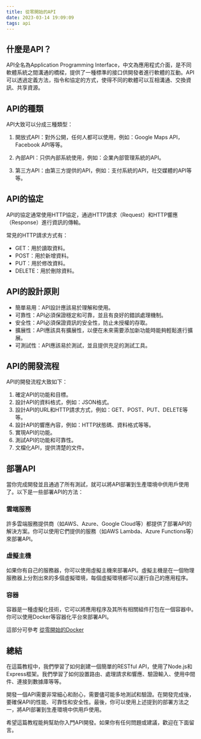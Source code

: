 ```yaml
---
title: 從零開始的API
date: 2023-03-14 19:09:09
tags: api
---
```


## 什麼是API？

API全名為Application Programming Interface，中文為應用程式介面，是不同軟體系統之間溝通的橋樑，提供了一種標準的接口供開發者進行軟體的互動。API可以透過定義方法，指令和協定的方式，使得不同的軟體可以互相溝通、交換資訊、共享資源。

## API的種類

API大致可以分成三種類型：

1. 開放式API：對外公開，任何人都可以使用，例如：Google Maps API，Facebook API等等。

2. 內部API：只供內部系統使用，例如：企業內部管理系統的API。

3. 第三方API：由第三方提供的API，例如：支付系統的API，社交媒體的API等等。

## API的協定

API的協定通常使用HTTP協定，通過HTTP請求（Request）和HTTP響應（Response）進行資訊的傳輸。

常見的HTTP請求方式有：

* GET：用於讀取資料。
* POST：用於新增資料。
* PUT：用於修改資料。
* DELETE：用於刪除資料。

## API的設計原則

* 簡單易用：API設計應該易於理解和使用。
* 可靠性：API必須保證穩定和可靠，並且有良好的錯誤處理機制。
* 安全性：API必須保證資訊的安全性，防止未授權的存取。
* 擴展性：API應該具有擴展性，以便在未來需要添加新功能時能夠輕鬆進行擴展。
* 可測試性：API應該易於測試，並且提供充足的測試工具。

## API的開發流程

API的開發流程大致如下：

1. 確定API的功能和目標。
2. 設計API的資料格式，例如：JSON格式。
3. 設計API的URL和HTTP請求方式，例如：GET、POST、PUT、DELETE等等。
4. 設計API的響應內容，例如：HTTP狀態碼、資料格式等等。
5. 實現API的功能。
6. 測試API的功能和可靠性。
7. 文檔化API，提供清楚的文件。

## 部署API

當你完成開發並且通過了所有測試，就可以將API部署到生產環境中供用戶使用了。以下是一些部署API的方法：

### 雲端服務

許多雲端服務提供商（如AWS、Azure、Google Cloud等）都提供了部署API的解決方案。你可以使用它們提供的服務（如AWS Lambda、Azure Functions等）來部署API。

### 虛擬主機

如果你有自己的服務器，你可以使用虛擬主機來部署API。虛擬主機是在一個物理服務器上分割出來的多個虛擬環境，每個虛擬環境都可以運行自己的應用程序。

### 容器

容器是一種虛擬化技術，它可以將應用程序及其所有相關組件打包在一個容器中。你可以使用Docker等容器化平台來部署API。

這部分可參考 [從零開始的Docker](./docker)

## 總結

在這篇教程中，我們學習了如何創建一個簡單的RESTful API，使用了Node.js和Express框架。我們學習了如何設置路由、處理請求和響應、驗證輸入、使用中間件、連接到數據庫等等。

開發一個API需要非常細心和耐心，需要儘可能多地測試和驗證。在開發完成後，要確保API的性能、可靠性和安全性。最後，你可以使用上述提到的部署方法之一，將API部署到生產環境中供用戶使用。

希望這篇教程能夠幫助你入門API開發。如果你有任何問題或建議，歡迎在下面留言。
